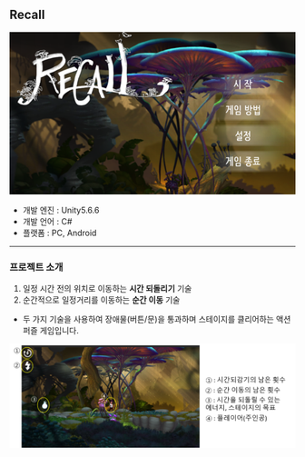 ## Recall

<img src="./img/title.png">

- 개발 엔진 : Unity5.6.6
- 개발 언어 : C#
- 플랫폼 : PC, Android

--- 

### **프로젝트 소개**

1. 일정 시간 전의 위치로 이동하는 **시간 되돌리기** 기술
2. 순간적으로 일정거리를 이동하는 **순간 이동** 기술

 - 두 가지 기술을 사용하여 장애물(버튼/문)을 통과하며 스테이지를 클리어하는 액션 퍼즐 게임입니다. 

<img src="./img/desc1.png">

